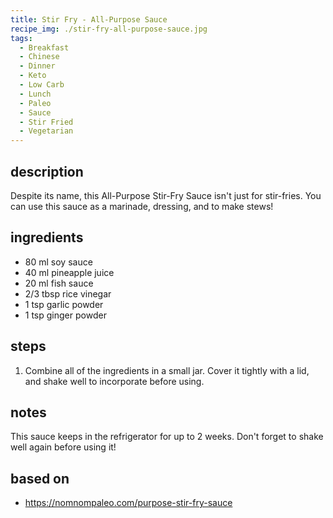 ```yaml
---
title: Stir Fry - All-Purpose Sauce
recipe_img: ./stir-fry-all-purpose-sauce.jpg
tags:
  - Breakfast
  - Chinese
  - Dinner
  - Keto
  - Low Carb
  - Lunch
  - Paleo
  - Sauce
  - Stir Fried
  - Vegetarian
---
```


## description

Despite its name, this All-Purpose Stir-Fry Sauce isn't just for stir-fries. You can use this sauce as a marinade, dressing, and to make stews!

## ingredients

- 80 ml soy sauce
- 40 ml pineapple juice
- 20 ml fish sauce
- 2/3 tbsp rice vinegar
- 1 tsp garlic powder
- 1 tsp ginger powder

## steps

1. Combine all of the ingredients in a small jar. Cover it tightly with a lid, and shake well to incorporate before using.

## notes

This sauce keeps in the refrigerator for up to 2 weeks. Don't forget to shake well again before using it!

## based on

- https://nomnompaleo.com/purpose-stir-fry-sauce
